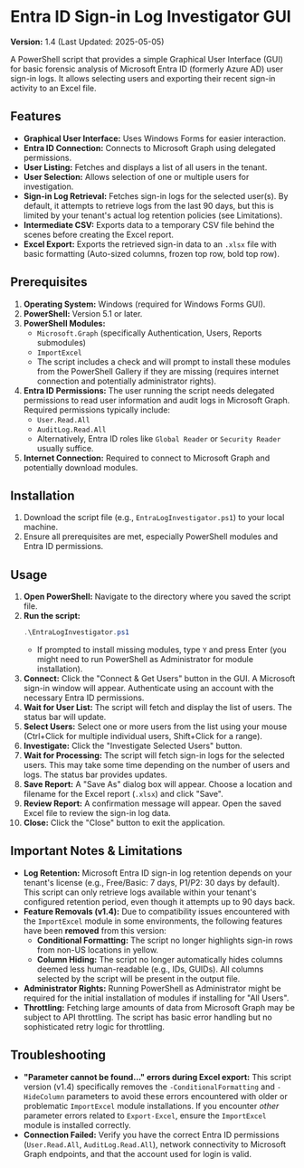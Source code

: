 # Entra ID Sign-in Log Investigator GUI

**Version:** 1.4 (Last Updated: 2025-05-05)

A PowerShell script that provides a simple Graphical User Interface (GUI) for basic forensic analysis of Microsoft Entra ID (formerly Azure AD) user sign-in logs. It allows selecting users and exporting their recent sign-in activity to an Excel file.

## Features

* **Graphical User Interface:** Uses Windows Forms for easier interaction.
* **Entra ID Connection:** Connects to Microsoft Graph using delegated permissions.
* **User Listing:** Fetches and displays a list of all users in the tenant.
* **User Selection:** Allows selection of one or multiple users for investigation.
* **Sign-in Log Retrieval:** Fetches sign-in logs for the selected user(s). By default, it attempts to retrieve logs from the last 90 days, but this is limited by your tenant's actual log retention policies (see Limitations).
* **Intermediate CSV:** Exports data to a temporary CSV file behind the scenes before creating the Excel report.
* **Excel Export:** Exports the retrieved sign-in data to an `.xlsx` file with basic formatting (Auto-sized columns, frozen top row, bold top row).

## Prerequisites

1.  **Operating System:** Windows (required for Windows Forms GUI).
2.  **PowerShell:** Version 5.1 or later.
3.  **PowerShell Modules:**
    * `Microsoft.Graph` (specifically Authentication, Users, Reports submodules)
    * `ImportExcel`
    * The script includes a check and will prompt to install these modules from the PowerShell Gallery if they are missing (requires internet connection and potentially administrator rights).
4.  **Entra ID Permissions:** The user running the script needs delegated permissions to read user information and audit logs in Microsoft Graph. Required permissions typically include:
    * `User.Read.All`
    * `AuditLog.Read.All`
    * Alternatively, Entra ID roles like `Global Reader` or `Security Reader` usually suffice.
5.  **Internet Connection:** Required to connect to Microsoft Graph and potentially download modules.

## Installation

1.  Download the script file (e.g., `EntraLogInvestigator.ps1`) to your local machine.
2.  Ensure all prerequisites are met, especially PowerShell modules and Entra ID permissions.

## Usage

1.  **Open PowerShell:** Navigate to the directory where you saved the script file.
2.  **Run the script:**
    ```powershell
    .\EntraLogInvestigator.ps1
    ```
    * If prompted to install missing modules, type `Y` and press Enter (you might need to run PowerShell as Administrator for module installation).
3.  **Connect:** Click the "Connect & Get Users" button in the GUI. A Microsoft sign-in window will appear. Authenticate using an account with the necessary Entra ID permissions.
4.  **Wait for User List:** The script will fetch and display the list of users. The status bar will update.
5.  **Select Users:** Select one or more users from the list using your mouse (Ctrl+Click for multiple individual users, Shift+Click for a range).
6.  **Investigate:** Click the "Investigate Selected Users" button.
7.  **Wait for Processing:** The script will fetch sign-in logs for the selected users. This may take some time depending on the number of users and logs. The status bar provides updates.
8.  **Save Report:** A "Save As" dialog box will appear. Choose a location and filename for the Excel report (`.xlsx`) and click "Save".
9.  **Review Report:** A confirmation message will appear. Open the saved Excel file to review the sign-in log data.
10. **Close:** Click the "Close" button to exit the application.

## Important Notes & Limitations

* **Log Retention:** Microsoft Entra ID sign-in log retention depends on your tenant's license (e.g., Free/Basic: 7 days, P1/P2: 30 days by default). This script can only retrieve logs available within your tenant's configured retention period, even though it attempts up to 90 days back.
* **Feature Removals (v1.4):** Due to compatibility issues encountered with the `ImportExcel` module in some environments, the following features have been **removed** from this version:
    * **Conditional Formatting:** The script no longer highlights sign-in rows from non-US locations in yellow.
    * **Column Hiding:** The script no longer automatically hides columns deemed less human-readable (e.g., IDs, GUIDs). All columns selected by the script will be present in the output file.
* **Administrator Rights:** Running PowerShell as Administrator might be required for the initial installation of modules if installing for "All Users".
* **Throttling:** Fetching large amounts of data from Microsoft Graph may be subject to API throttling. The script has basic error handling but no sophisticated retry logic for throttling.

## Troubleshooting

* **"Parameter cannot be found..." errors during Excel export:** This script version (v1.4) specifically removes the `-ConditionalFormatting` and `-HideColumn` parameters to avoid these errors encountered with older or problematic `ImportExcel` module installations. If you encounter *other* parameter errors related to `Export-Excel`, ensure the `ImportExcel` module is installed correctly.
* **Connection Failed:** Verify you have the correct Entra ID permissions (`User.Read.All`, `AuditLog.Read.All`), network connectivity to Microsoft Graph endpoints, and that the account used for login is valid.
